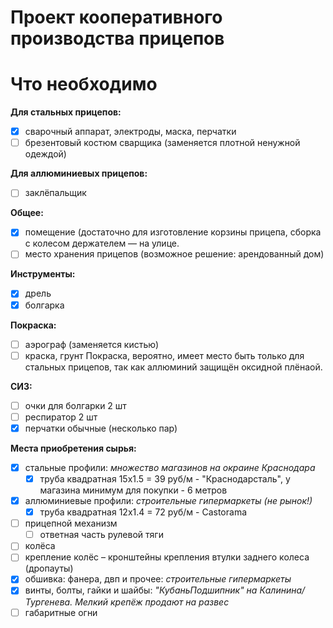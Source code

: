 # Проект кооперативного производства прицепов

# Что необходимо

**Для стальных прицепов:**
- [x] сварочный аппарат, электроды, маска, перчатки
- [ ] брезентовый костюм сварщика (заменяется плотной ненужной одеждой)

**Для аллюминиевых прицепов:**
- [ ] заклёпальщик

**Общее:**
- [x] помещение (достаточно для изготовление корзины прицепа, сборка с колесом держателем — на улице.
- [ ] место хранения прицепов (возможное решение: арендованный дом)

**Инструменты:**
- [x] дрель
- [x] болгарка

**Покраска:**
- [ ] аэрограф (заменяется кистью)
- [ ] краска, грунт
Покраска, вероятно, имеет место быть только для стальных прицепов, так как аллюминий защищён оксидной плёнаой.

**СИЗ:**
- [ ] очки для болгарки 2 шт
- [ ] респиратор 2 шт
- [x] перчатки обычные (несколько пар)

**Места приобретения сырья:**
- [x] стальные профили: _множество магазинов на окраине Краснодара_
    - [x] труба квадратная 15x1.5 = 39 руб/м - "Краснодарсталь", у магазина минимум для покупки - 6 метров
- [x] аллюминиевые профили: _строительные гипермаркеты (не рынок!)_
    - [x] труба квадратная 12х1.4 = 72 руб/м - Castorama
- [ ] прицепной механизм
    - [ ] ответная часть рулевой тяги
- [ ] колёса
- [ ] крепление колёс – кронштейны крепления втулки заднего колеса (дропауты)
- [x] обшивка: фанера, двп и прочее: _строительные гипермаркеты_
- [x] винты, болты, гайки и шайбы: _"КубаньПодшипник" на Калинина/Тургенева. Мелкий крепёж продают на развес_
- [ ] габаритные огни
